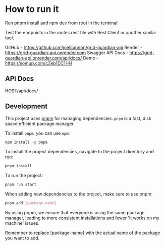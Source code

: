 # How to run it

Run pnpm install and npm dev from root in the terminal

Test the endpoints in the routes.rest file with Rest Client or another similar tool.

GitHub - https://github.com/joelcannon/grid-guardian-api
Render - https://grid-guardian-api.onrender.com
Swagger API Docs - https://grid-guardian-api.onrender.com/api/docs/
Demo - https://somup.com/cZeb1DC1HH

## API Docs

HOST/api/docs/

## Development

This project uses [pnpm](https://pnpm.io/) for managing dependencies. `pnpm` is a fast, disk space efficient package manager.

To install `pnpm`, you can use `npm`:

```bash
npm install -g pnpm
```

To install the project dependencies, navigate to the project directory and run:

```bash
pnpm install
```

To run the project:

```bash
pnpm run start
```

When adding new dependencies to the project, make sure to use pnpm:

```bash
pnpm add [package-name]
```

By using pnpm, we ensure that everyone is using the same package manager, leading to more consistent installations and fewer 'it works on my machine' issues.

Remember to replace [package-name] with the actual name of the package you want to add.
